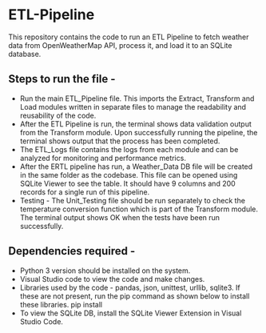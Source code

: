 # ETL-Pipeline

This repository contains the code to run an ETL Pipeline to fetch weather data from OpenWeatherMap API, process it, and load it to an SQLite database. 

## Steps to run the file -
* Run the main ETL_Pipeline file. This imports the Extract, Transform and Load modules written in separate files to manage the readability and reusability of the code.
* After the ETL Pipeline is run, the terminal shows data validation output from the Transform module. Upon successfully running the pipeline, the terminal shows output that the process has been completed.
* The ETL_Logs file contains the logs from each module and can be analyzed for monitoring and performance metrics.
* After the ERTL pipeline has run, a Weather_Data DB file will be created in the same folder as the codebase. This file can be opened using SQLite Viewer to see the table. It should have 9 columns and 200 records for a single run of this pipeline.
* Testing - The Unit_Testing file should be run separately to check the temperature conversion function which is part of the Transform module. The terminal output shows OK when the tests have been run successfully.

## Dependencies required -
* Python 3 version should be installed on the system.
* Visual Studio code to view the code and make changes.
* Libraries used by the code - pandas, json, unittest, urllib, sqlite3. If these are not present, run the pip command as shown below to install these libraries.
  pip install <dependency-name>
* To view the SQLite DB, install the SQLite Viewer Extension in Visual Studio Code.
